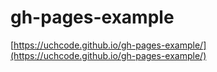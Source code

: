 # gh-pages-example

[https://uchcode.github.io/gh-pages-example/](https://uchcode.github.io/gh-pages-example/)
